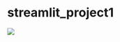 # streamlit_project1

<img src="![GIFMaker_me](https://github.com/blockenters/yh06/assets/167832045/eb8240db-b175-4b69-8d76-9560c4c4075c)">
